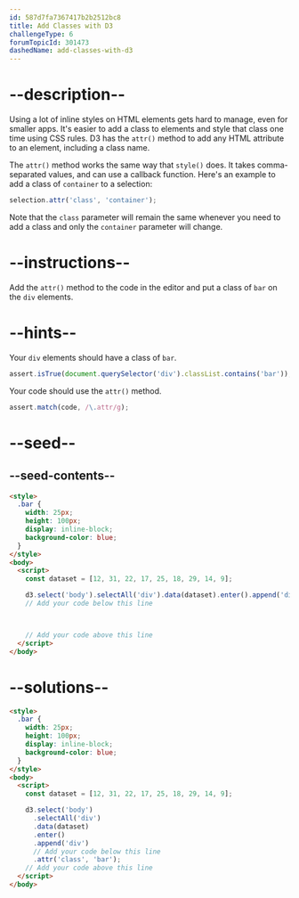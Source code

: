 ```yaml
---
id: 587d7fa7367417b2b2512bc8
title: Add Classes with D3
challengeType: 6
forumTopicId: 301473
dashedName: add-classes-with-d3
---
```


# --description--

Using a lot of inline styles on HTML elements gets hard to manage, even for smaller apps. It's easier to add a class to elements and style that class one time using CSS rules. D3 has the `attr()` method to add any HTML attribute to an element, including a class name.

The `attr()` method works the same way that `style()` does. It takes comma-separated values, and can use a callback function. Here's an example to add a class of `container` to a selection:

```js
selection.attr('class', 'container');
```

Note that the `class` parameter will remain the same whenever you need to add a class and only the `container` parameter will change.

# --instructions--

Add the `attr()` method to the code in the editor and put a class of `bar` on the `div` elements.

# --hints--

Your `div` elements should have a class of `bar`.

```js
assert.isTrue(document.querySelector('div').classList.contains('bar'));
```

Your code should use the `attr()` method.

```js
assert.match(code, /\.attr/g);
```

# --seed--

## --seed-contents--

```html
<style>
  .bar {
    width: 25px;
    height: 100px;
    display: inline-block;
    background-color: blue;
  }
</style>
<body>
  <script>
    const dataset = [12, 31, 22, 17, 25, 18, 29, 14, 9];

    d3.select('body').selectAll('div').data(dataset).enter().append('div');
    // Add your code below this line



    // Add your code above this line
  </script>
</body>
```

# --solutions--

```html
<style>
  .bar {
    width: 25px;
    height: 100px;
    display: inline-block;
    background-color: blue;
  }
</style>
<body>
  <script>
    const dataset = [12, 31, 22, 17, 25, 18, 29, 14, 9];

    d3.select('body')
      .selectAll('div')
      .data(dataset)
      .enter()
      .append('div')
      // Add your code below this line
      .attr('class', 'bar');
    // Add your code above this line
  </script>
</body>
```

